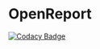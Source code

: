 # OpenReport
[![Codacy Badge](https://api.codacy.com/project/badge/Grade/8e8aa44a0f2d4d149f4c6189e9df5e4f)](https://www.codacy.com/app/ricsnsuka/OpenReport?utm_source=github.com&utm_medium=referral&utm_content=ricsnsuka/OpenReport&utm_campaign=badger)